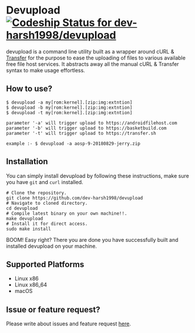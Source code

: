 # Devupload [ ![Codeship Status for dev-harsh1998/devupload](https://app.codeship.com/projects/9fbb3a80-9408-0136-80de-523f16cd0e8f/status?branch=master)](https://app.codeship.com/projects/304609)

devupload is a command line utility built as a wrapper around cURL & [Transfer](https://github.com/dev-harsh198/Transfer) for the purpose to ease the uploading of files to various available free file host services. It abstracts away all the manual cURL & Transfer syntax to make usage effortless.

## How to use?

```
$ devupload -a my[rom:kernel].[zip:img:extntion]
$ devupload -b my[rom:kernel].[zip:img:extntion]
$ devupload -t my[rom:kernel].[zip:img:extntion]

parameter '-a' will trigger upload to https://androidfilehost.com
parameter '-b' will trigger upload to https://basketbuild.com
parameter '-t' will trigger upload to https://transfer.sh

example :- $ devupload -a aosp-9-20180829-jerry.zip

```

## Installation 
You can simply install devupload by following these instructions, make sure you have `git` and `curl` installed.

```
# Clone the repository.
git clone https://github.com/dev-harsh1998/devupload
# Navigate to cloned directory.
cd devupload
# Compile latest binary on your own machine!!.
make devupload
# Install it for direct access.
sudo make install
```


BOOM! Easy right? There you are done you have successfully built and installed devupload on your machine.

## Supported Platforms
- Linux x86
- Linux x86_64
- macOS

## Issue or feature request?

Please write about issues and feature request [here](https://github.com/dev-harsh1998/devupload).